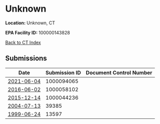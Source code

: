 # Unknown

**Location:** Unknown, CT

**EPA Facility ID:** 100000143828

[Back to CT Index](../../index.md)

## Submissions

| Date | Submission ID | Document Control Number |
|------|--------------|-------------------------|
| [2021-06-04](submissions/1000094065.md) | 1000094065 |  |
| [2016-06-02](submissions/1000058102.md) | 1000058102 |  |
| [2015-12-14](submissions/1000044236.md) | 1000044236 |  |
| [2004-07-13](submissions/39385.md) | 39385 |  |
| [1999-06-24](submissions/13597.md) | 13597 |  |
